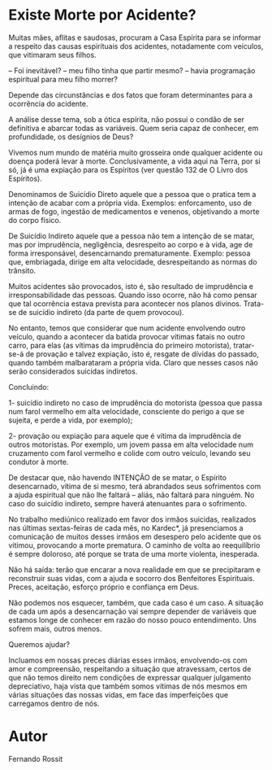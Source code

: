 # Existe Morte por Acidente?

Muitas mães, aflitas e saudosas, procuram a Casa Espírita para se informar a respeito das causas espirituais dos acidentes, notadamente com veículos, que vitimaram seus filhos.

– Foi inevitável? – meu filho tinha que partir mesmo? – havia programação espiritual para meu filho morrer?

Depende das circunstâncias e dos fatos que foram determinantes para a ocorrência do acidente.

A análise desse tema, sob a ótica espírita, não possui o condão de ser definitiva e abarcar todas as variáveis. Quem seria capaz de conhecer, em profundidade, os desígnios de Deus?

Vivemos num mundo de matéria muito grosseira onde qualquer acidente ou doença poderá levar à morte. Conclusivamente, a vida aqui na Terra, por si só, já é uma expiação para os Espíritos (ver questão 132 de O Livro dos Espíritos).

Denominamos de Suicídio Direto aquele que a pessoa que o pratica tem a intenção de acabar com a própria vida. Exemplos: enforcamento, uso de armas de fogo, ingestão de medicamentos e venenos, objetivando a morte do corpo físico.

De Suicídio Indireto aquele que a pessoa não tem a intenção de se matar, mas por imprudência, negligência, desrespeito ao corpo e à vida, age de forma irresponsável, desencarnando prematuramente. Exemplo: pessoa que, embriagada, dirige em alta velocidade, desrespeitando as normas do trânsito.

Muitos acidentes são provocados, isto é, são resultado de imprudência e irresponsabilidade das pessoas. Quando isso ocorre, não há como pensar que tal ocorrência estava prevista para acontecer nos planos divinos. Trata-se de suicídio indireto (da parte de quem provocou).

No entanto, temos que considerar que num acidente envolvendo outro veículo, quando a acontecer da batida provocar vítimas fatais no outro carro, para elas (as vítimas da imprudência do primeiro motorista), tratar-se-á de provação e talvez expiação, isto é, resgate de dívidas do passado, quando também malbarataram a própria vida. Claro que nesses casos não serão considerados suicidas indiretos.

Concluindo:

1- suicídio indireto no caso de imprudência do motorista (pessoa que passa num farol vermelho em alta velocidade, consciente do perigo a que se sujeita, e perde a vida, por exemplo);

2- provação ou expiação para aquele que é vítima da imprudência de outros motoristas. Por exemplo, um jovem passa em alta velocidade num cruzamento com farol vermelho e colide com outro veículo, levando seu condutor à morte.

De destacar que, não havendo INTENÇÃO de se matar, o Espírito desencarnado, vítima de si mesmo, terá abrandados seus sofrimentos com a ajuda espiritual que não lhe faltará – aliás, não faltará para ninguém. No caso do suicídio indireto, sempre haverá atenuantes para o sofrimento.

No trabalho mediúnico realizado em favor dos irmãos suicidas, realizados nas últimas sextas-feiras de cada mês, no Kardec*, já presenciamos a comunicação de muitos desses irmãos em desespero pelo acidente que os vitimou, provocando a morte prematura. O caminho de volta ao reequilíbrio é sempre doloroso, até porque se trata de uma morte violenta, inesperada.

Não há saída: terão que encarar a nova realidade em que se precipitaram e reconstruir suas vidas, com a ajuda e socorro dos Benfeitores Espirituais. Preces, aceitação, esforço próprio e confiança em Deus.

Não podemos nos esquecer, também, que cada caso é um caso. A situação de cada um após a desencarnação vai sempre depender de variáveis que estamos longe de conhecer em razão do nosso pouco entendimento. Uns sofrem mais, outros menos.

Queremos ajudar?

Incluamos em nossas preces diárias esses irmãos, envolvendo-os com amor e compreensão, respeitando a situação que atravessam, certos de que não temos direito nem condições de expressar qualquer julgamento depreciativo, haja vista que também somos vítimas de nós mesmos em várias situações das nossas vidas, em face das imperfeições que carregamos dentro de nós.

# Autor
Fernando Rossit
